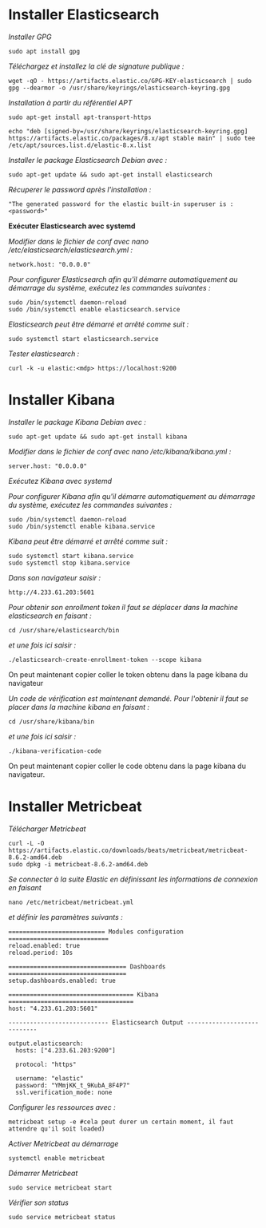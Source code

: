 # Installer Elasticsearch
*Installer GPG*
```
sudo apt install gpg
```
*Téléchargez et installez la clé de signature publique :*
```
wget -qO - https://artifacts.elastic.co/GPG-KEY-elasticsearch | sudo gpg --dearmor -o /usr/share/keyrings/elasticsearch-keyring.gpg
```
*Installation à partir du référentiel APT*
```
sudo apt-get install apt-transport-https
```
```
echo "deb [signed-by=/usr/share/keyrings/elasticsearch-keyring.gpg] https://artifacts.elastic.co/packages/8.x/apt stable main" | sudo tee /etc/apt/sources.list.d/elastic-8.x.list
```
*Installer le package Elasticsearch Debian avec :*
```
sudo apt-get update && sudo apt-get install elasticsearch
```
*Récuperer le password après l'installation :*
```
"The generated password for the elastic built-in superuser is : <password>"
```

**Exécuter Elasticsearch avec systemd**

*Modifier dans le fichier de conf avec nano /etc/elasticsearch/elasticsearch.yml :*
```
network.host: "0.0.0.0"
```

*Pour configurer Elasticsearch afin qu'il démarre automatiquement au démarrage du système, exécutez les commandes suivantes :*
```
sudo /bin/systemctl daemon-reload
sudo /bin/systemctl enable elasticsearch.service
```
*Elasticsearch peut être démarré et arrêté comme suit :*
```
sudo systemctl start elasticsearch.service
```

*Tester elasticsearch :*
```
curl -k -u elastic:<mdp> https://localhost:9200
```
# Installer Kibana

*Installer le package Kibana Debian avec :*
```
sudo apt-get update && sudo apt-get install kibana
```

*Modifier dans le fichier de conf avec nano /etc/kibana/kibana.yml :*
```
server.host: "0.0.0.0"
```

*Exécutez Kibana avec systemd*

*Pour configurer Kibana afin qu'il démarre automatiquement au démarrage du système, exécutez les commandes suivantes :*
```
sudo /bin/systemctl daemon-reload
sudo /bin/systemctl enable kibana.service
```
*Kibana peut être démarré et arrêté comme suit :*
```
sudo systemctl start kibana.service
sudo systemctl stop kibana.service
```

*Dans son navigateur saisir :*
```
http://4.233.61.203:5601
```

*Pour obtenir son enrollment token il faut se déplacer dans la machine elasticsearch en faisant :*
```
cd /usr/share/elasticsearch/bin
```
*et une fois ici saisir :*
```
./elasticsearch-create-enrollment-token --scope kibana
```

On peut maintenant copier coller le token obtenu dans la page kibana du navigateur 

*Un code de vérification est maintenant demandé. Pour l'obtenir il faut se placer dans la machine kibana en faisant :*

```
cd /usr/share/kibana/bin
```
*et une fois ici saisir :*
```
./kibana-verification-code
```

On peut maintenant copier coller le code obtenu dans la page kibana du navigateur.

# Installer Metricbeat
*Télécharger Metricbeat*
```
curl -L -O https://artifacts.elastic.co/downloads/beats/metricbeat/metricbeat-8.6.2-amd64.deb
sudo dpkg -i metricbeat-8.6.2-amd64.deb
```

*Se connecter à la suite Elastic en définissant les informations de connexion en faisant*
```
nano /etc/metricbeat/metricbeat.yml
```
*et définir les paramètres suivants :*
```
=========================== Modules configuration ============================
reload.enabled: true
reload.period: 10s

================================= Dashboards =================================
setup.dashboards.enabled: true

=================================== Kibana ===================================
host: "4.233.61.203:5601"

---------------------------- Elasticsearch Output ----------------------------

output.elasticsearch:
  hosts: ["4.233.61.203:9200"]
  
  protocol: "https"

  username: "elastic"
  password: "YMmjKK_t_9KubA_8F4P7"
  ssl.verification_mode: none
```

*Configurer les ressources avec :*
```
metricbeat setup -e #cela peut durer un certain moment, il faut attendre qu'il soit loaded)
```

*Activer Metricbeat au démarrage*
```
systemctl enable metricbeat
```

*Démarrer Metricbeat*
```
sudo service metricbeat start
```

*Vérifier son status*
```
sudo service metricbeat status
```
